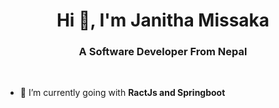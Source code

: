 <h1 align="center">Hi 👋, I'm Janitha Missaka</h1>
<h3 align="center">A Software Developer From Nepal</h3>

<br/>

- 🌱 I’m currently going with **RactJs and Springboot**

